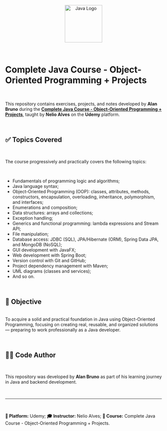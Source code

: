 <p align="center">
  <img src="https://www.vectorlogo.zone/logos/java/java-icon.svg" alt="Java Logo" width="120"/>
</p>

<br>

# Complete Java Course - Object-Oriented Programming + Projects

<br>

This repository contains exercises, projects, and notes developed by **Alan Bruno** during the **[Complete Java Course - Object-Oriented Programming + Projects](https://www.udemy.com/course/java-curso-completo/?srsltid=AfmBOor14nRT5sp1sHdTBJcIekjZcpPGDS4cR6vX7PaktXu8lt0-m--)**, taught by **Nelio Alves** on the **Udemy** platform.

<br>

## ✅ Topics Covered

<br>

The course progressively and practically covers the following topics:

<br>

- Fundamentals of programming logic and algorithms; 
- Java language syntax;
- Object-Oriented Programming (OOP): classes, attributes, methods, constructors, encapsulation, overloading, inheritance, polymorphism, and interfaces;
- Enumerations and composition;
- Data structures: arrays and collections;
- Exception handling;
- Generics and functional programming: lambda expressions and Stream API;
- File manipulation;
- Database access: JDBC (SQL), JPA/Hibernate (ORM), Spring Data JPA, and MongoDB (NoSQL);
- GUI development with JavaFX;
- Web development with Spring Boot;
- Version control with Git and GitHub;
- Project dependency management with Maven;
- UML diagrams (classes and services);
- And so on.

<br>

## 🎯 Objective

<br>To acquire a solid and practical foundation in Java using Object-Oriented Programming, focusing on creating real, reusable, and organized solutions — preparing to work professionally as a Java developer.

<br>

## 🧑‍💻 Code Author

<br>

This repository was developed by **Alan Bruno** as part of his learning journey in Java and backend development.

<br>

---

<br>

**📘 Platform:** Udemy;
**🎓 Instructor:** Nelio Alves;
**🚀 Course:** Complete Java Course - Object-Oriented Programming + Projects.
